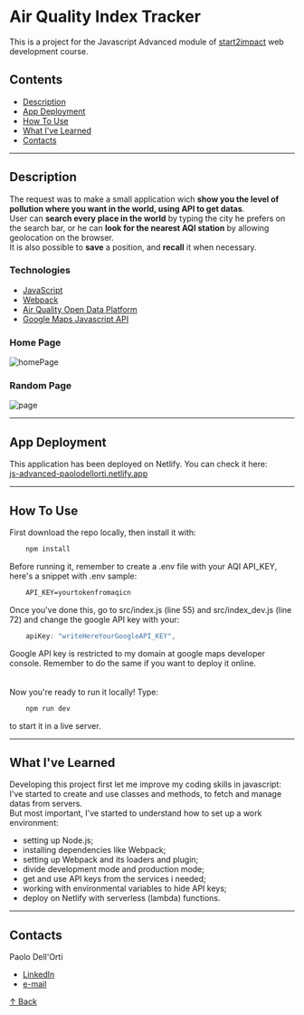 # Air Quality Index Tracker
This is a project for the Javascript Advanced module of [start2impact](https://www.start2impact.it/) web development course.
<br>
## Contents
- [Description](#description)
- [App Deployment](#app-deployment)
- [How To Use](#how-to-use)
- [What I've Learned](#what-ive-learned)
- [Contacts](#contacts)

---

## Description
The request was to make a small application wich **show you the level of pollution where you want in the world, using API to get datas**.
<br>
User can **search every place in the world** by typing the city he prefers on the search bar, or he can **look for the nearest AQI station** by allowing geolocation on the browser.
<br>
It is also possible to **save** a position, and **recall** it when necessary.
<br>
### Technologies
- [JavaScript](https://javascript.info)
- [Webpack](https://webpack.js.org)
- [Air Quality Open Data Platform](https://aqicn.org/data-platform/token/#/)
- [Google Maps Javascript API](https://developers.google.com/maps/documentation/javascript/overview?hl=it)
### Home Page
![homePage](https://user-images.githubusercontent.com/84512004/139426752-e70caabd-6d8a-43ae-8bcd-36ef56b6ddb3.png)
### Random Page
![page](https://user-images.githubusercontent.com/84512004/139426855-53d6674f-dfb2-4e64-8ab2-399f67d299ef.png)

---

## App Deployment
This application has been deployed on Netlify. You can check it here:<br>
[js-advanced-paolodellorti.netlify.app](https://js-advanced-paolodellorti.netlify.app/)

---

## How To Use
First download the repo locally, then install it with:

```javascript
	npm install
```

Before running it, remember to create a .env file with your AQI API_KEY, here's a snippet with .env sample:

```html
    API_KEY=yourtokenfromaqicn
```

Once you've done this, go to src/index.js (line 55) and src/index_dev.js (line 72) and change the google API key with your:

```javascript
	apiKey: "writeHereYourGoogleAPI_KEY",
```
Google API key is restricted to my domain at google maps developer console. Remember to do the same if you want to deploy it online.
<br><br><br>
Now you're ready to run it locally! Type:

```javascript
	npm run dev
```

to start it in a live server.

---

## What I've Learned
Developing this project first let me improve my coding skills in javascript: <br>
I've started to create and use classes and methods, to fetch and manage datas from servers.
<br>
But most important, I've started to understand how to set up a work environment:
- setting up Node.js;
- installing dependencies like Webpack;
- setting up Webpack and its loaders and plugin;
- divide development mode and production mode;
- get and use API keys from the services i needed;
- working with environmental variables to hide API keys;
- deploy on Netlify with serverless (lambda) functions.

---

## Contacts

Paolo Dell'Orti

- [LinkedIn](https://www.linkedin.com/in/paolo-dell-orti/)
- [e-mail](mailto:paolodellorti@gmail.com?subject=[GitHub])

[&#8593; Back](#air-quality-index-tracker)
